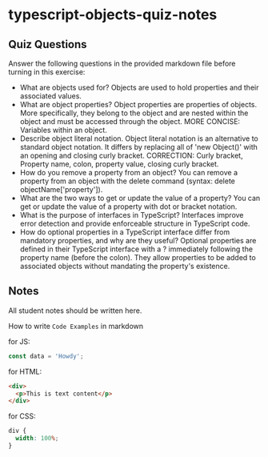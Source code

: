 # typescript-objects-quiz-notes

## Quiz Questions

Answer the following questions in the provided markdown file before turning in this exercise:

- What are objects used for?
  Objects are used to hold properties and their associated values.
- What are object properties?
  Object properties are properties of objects. More specifically, they belong to the object and are nested within the object and must be accessed through the object.
  MORE CONCISE:
  Variables within an object.
- Describe object literal notation.
  Object literal notation is an alternative to standard object notation. It differs by replacing all of 'new Object()' with an opening and closing curly bracket.
  CORRECTION:
  Curly bracket, Property name, colon, property value, closing curly bracket.
- How do you remove a property from an object?
  You can remove a property from an object with the delete command (syntax: delete objectName['property']).
- What are the two ways to get or update the value of a property?
  You can get or update the value of a property with dot or bracket notation.
- What is the purpose of interfaces in TypeScript?
  Interfaces improve error detection and provide enforceable structure in TypeScript code.
- How do optional properties in a TypeScript interface differ from mandatory properties, and why are they useful?
  Optional properties are defined in their TypeScript interface with a ? immediately following the property name (before the colon). They allow properties to be added to associated objects without mandating the property's existence.

## Notes

All student notes should be written here.

How to write `Code Examples` in markdown

for JS:

```javascript
const data = 'Howdy';
```

for HTML:

```html
<div>
  <p>This is text content</p>
</div>
```

for CSS:

```css
div {
  width: 100%;
}
```
